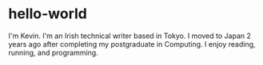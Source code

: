 # hello-world

I'm Kevin. I'm an Irish technical writer based in Tokyo. I moved to Japan 2 years ago after completing my postgraduate in Computing.
I enjoy reading, running, and programming. 

